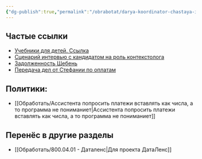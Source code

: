 ```yaml
---
{"dg-publish":true,"permalink":"/obrabotat/darya-koordinator-chastaya-informacziya-i-ssylki-kotorye-ao-postoyanno-sprashivaet-u-dashi/","tags":["в_папку/координатор"]}
---
```



## Частые ссылки
- [Учебники для детей. Ссылка](https://drive.google.com/drive/folders/1KsLte4sHXbIB7iRAre7CDXr9sJcWIChq?dmr=1&ec=wgc-drive-hero-goto)
- [Сценарий интервью с кандидатом на роль контекстолога](https://docs.google.com/document/d/1hwSQiWukEHslg4-tuhk_lHIs0rEnj0tK0_95bRuMLlI/edit?tab=t.0#heading=h.op9cb6cvevdr)
- [Задолженность Щебень](https://docs.google.com/spreadsheets/d/1pZ4rMfP6dtlqf11Qd64f9mSeyUK4Fdml50KemU9Ei6U/edit?usp=drivesdk)
- [Передача дел от Стефании по оплатам](https://docs.google.com/spreadsheets/d/1VNsXA3Y0og-YyXH0TI_yYvMT5eaBKnQ4DyrjVqGeASw/edit?gid=725993593#gid=725993593)

## Политики:
- [[Обработать/Ассистента попросить платежи вставлять как числа, а то программа не пониманиет\|Ассистента попросить платежи вставлять как числа, а то программа не пониманиет]]


## Перенёс в другие разделы
- [[Обработать/800.04.01 - Даталенс\|Для проекта ДатаЛенс]]
